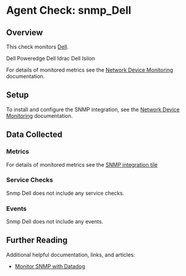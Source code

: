 # Agent Check: snmp_Dell

## Overview

This check monitors [Dell][1].

Dell Poweredge
Dell Idrac
Dell Isilon

For details of monitored metrics see the [Network Device Monitoring][2] documentation.

## Setup

To install and configure the SNMP integration, see the [Network Device Monitoring][2] documentation.

## Data Collected

### Metrics

For details of monitored metrics see the [SNMP integration tile][2]

### Service Checks

Snmp Dell does not include any service checks.

### Events

Snmp Dell does not include any events.

## Further Reading

Additional helpful documentation, links, and articles:

* [Monitor SNMP with Datadog][3]

[1]: https://app.datadoghq.com/account/settings#integrations/snmp
[2]: https://docs.datadoghq.com/network_performance_monitoring/devices/setup
[3]: https://www.datadoghq.com/blog/monitor-snmp-with-datadog/